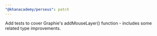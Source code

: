 ```yaml
---
"@khanacademy/perseus": patch
---
```


Add tests to cover Graphie's addMouseLayer() function - includes some related type improvements.
